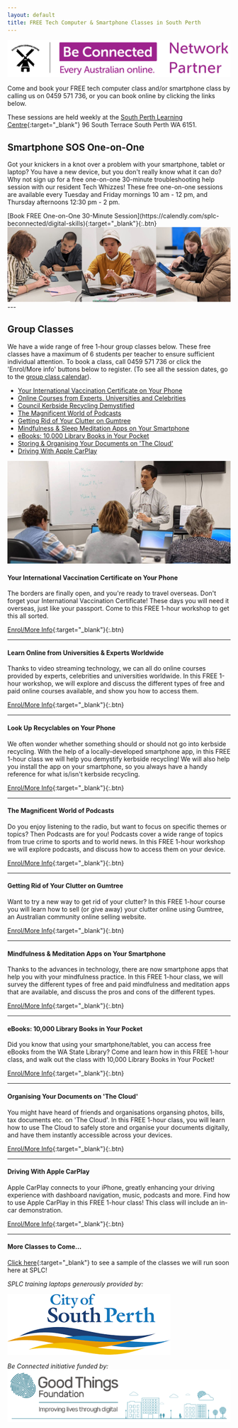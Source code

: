 ```yaml
---
layout: default
title: FREE Tech Computer & Smartphone Classes in South Perth
---
```

<img class="img-responsive" src="img/be_connected_network_partner_logo_1200x200_splc.png">  

Come and book your FREE tech computer class and/or smartphone class by calling us on 0459 571 736, or you can book online by clicking the links below.

These sessions are held weekly at the [South Perth Learning Centre](https://goo.gl/maps/J9iKy2qk9turcHnW6){:target="_blank"} 96 South Terrace South Perth WA 6151.

## <a name="one2one"></a> Smartphone SOS One-on-One
Got your knickers in a knot over a problem with your smartphone, tablet or laptop? You have a new device, but you don't really know what it can do? Why not sign up for a free one-on-one 30-minute troubleshooting help session with our resident Tech Whizzes! These free one-on-one sessions are available every Tuesday and Friday mornings 10 am - 12 pm, and Thursday afternoons 12:30 pm - 2 pm.

<span align="center">
[Book FREE One-on-One 30-Minute Session](https://calendly.com/splc-beconnected/digital-skills){:target="_blank"}{:.btn}
</span>

<img class="img-responsive" src="img/beconnected/one-on-one-panels.jpg">
---

## <a name="group"></a>Group Classes

We have a wide range of free 1-hour group classes below. These free classes have a maximum of 6 students per teacher to ensure sufficient individual attention. To book a class, call 0459 571 736 or click the 'Enrol/More info' buttons below to register. (To see all the session dates, go to the [group class calendar](/calendar)).

* <a href="#vaxcert">Your International Vaccination Certificate on Your Phone</a>  
* <a href="#learnonline">Online Courses from Experts, Universities and Celebrities</a>  
* <a href="#recycling">Council Kerbside Recycling Demystified</a>  
* <a href="#podcasts">The Magnificent World of Podcasts</a>  
* <a href="#gumtree">Getting Rid of Your Clutter on Gumtree</a>  
* <a href="#mindful">Mindfulness & Sleep Meditation Apps on Your Smartphone</a>  
* <a href="#ebooks">eBooks: 10,000 Library Books in Your Pocket</a>  
* <a href="#cloud">Storing & Organising Your Documents on 'The Cloud'</a>  
* <a href="#carplay">Driving With Apple CarPlay</a>  
  
<img class="img-responsive" src="img/beconnected/group.jpg">

<a name="vaxcert"></a>
#### Your International Vaccination Certificate on Your Phone

The borders are finally open, and you're ready to travel overseas. Don't forget your International Vaccination Certificate! These days you will need it overseas, just like your passport. Come to this FREE 1-hour workshop to get this all sorted.

[Enrol/More Info](https://calendly.com/splc-beconnected/vax-certificate-on-your-smart-phone){:target="_blank"}{:.btn}

---

<a name="learnonline"></a>
#### Learn Online from Universities & Experts Worldwide

Thanks to video streaming technology, we can all do online courses provided by experts, celebrities and universities worldwide. In this FREE 1-hour workshop, we will explore and discuss the different types of free and paid online courses available, and show you how to access them.

[Enrol/More Info](https://classmanager.com.au/cbin/admin.php?Action=courses&single_course_id=1654:1745&organisation_name=splc&from=org_home){:target="_blank"}{:.btn}

---

<a name="recycling"></a>
#### Look Up Recyclables on Your Phone
We often wonder whether something should or should not go into kerbside recycling. With the help of a locally-developed smartphone app, in this FREE 1-hour class we will help you demystify kerbside recycling! We will also help you install the app on your smartphone, so you always have a handy reference for what is/isn't kerbside recycling.

[Enrol/More Info](https://classmanager.com.au/cbin/admin.php?Action=courses&single_course_id=1652:1742&organisation_name=splc&from=org_home){:target="_blank"}{:.btn}

---

<a name="podcasts"></a>
#### The Magnificent World of Podcasts
Do you enjoy listening to the radio, but want to focus on specific themes or topics? Then Podcasts are for you! Podcasts cover a wide range of topics from true crime to sports and to world news. In this FREE 1-hour workshop we will explore podcasts, and discuss how to access them on your device.

[Enrol/More Info](https://classmanager.com.au/cbin/admin.php?Action=courses&single_course_id=1746&organisation_name=splc&from=org_home){:target="_blank"}{:.btn}

---

<a name="gumtree"></a>
#### Getting Rid of Your Clutter on Gumtree
Want to try a new way to get rid of your clutter? In this FREE 1-hour course you will learn how to sell (or give away) your clutter online using Gumtree, an Australian community online selling website.

[Enrol/More Info](https://classmanager.com.au/cbin/admin.php?Action=courses&single_course_id=1747&organisation_name=splc&from=org_home){:target="_blank"}{:.btn}

---

<a name="mindful"></a>
#### Mindfulness & Meditation Apps on Your Smartphone  
Thanks to the advances in technology, there are now smartphone apps that help you with your mindfulness practice. In this FREE 1-hour class, we will survey the different types of free and paid mindfulness and meditation apps that are available, and discuss the pros and cons of the different types.  

[Enrol/More Info](https://classmanager.com.au/cbin/admin.php?Action=courses&single_course_id=1651:1743&organisation_name=splc&from=org_home){:target="_blank"}{:.btn}

---

<a name="ebooks"></a>
#### eBooks: 10,000 Library Books in Your Pocket
Did you know that using your smartphone/tablet, you can access free eBooks from the WA State Library? Come and learn how in this FREE 1-hour class, and walk out the class with 10,000 Library Books in Your Pocket!

[Enrol/More Info](https://classmanager.com.au/cbin/admin.php?Action=courses&single_course_id=1744&organisation_name=splc&from=org_home){:target="_blank"}{:.btn}

---

<a name="cloud"></a>
#### Organising Your Documents on 'The Cloud'
You might have heard of friends and organisations organsing photos, bills, tax documents etc. on 'The Cloud'. In this FREE 1-hour class, you will learn how to use The Cloud to safely store and organise your documents digitally, and have them instantly accessible across your devices.

[Enrol/More Info](https://classmanager.com.au/cbin/admin.php?Action=courses&single_course_id=1650:1741&organisation_name=splc&from=org_home){:target="_blank"}{:.btn}

---

<a name="carplay"></a>
#### Driving With Apple CarPlay
Apple CarPlay connects to your iPhone, greatly enhancing your driving experience with dashboard navigation, music, podcasts and more. Find how to use Apple CarPlay in this FREE 1-hour class! This class will include an in-car demonstration.

[Enrol/More Info](https://classmanager.com.au/cbin/admin.php?Action=courses&single_course_id=1806&organisation_name=splc&from=org_home){:target="_blank"}{:.btn}

---

#### More Classes to Come...
[Click here](https://splc.org.au/about/blog/8-blog/20-splc-beconnected-course-survey-results){:target="_blank"} to see a sample of the classes we will run soon here at SPLC!

*SPLC training laptops generously provided by:*  
  
<img class="img-responsive" src="img/logo_cosp.png">

*Be Connected initiative funded by:*  
<img class="img-responsive" src="img/goodthingsfoundationlogocrop.png">
